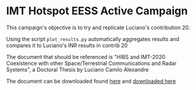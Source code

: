 # IMT Hotspot EESS Active Campaign

This campaign's objective is to try and replicate Luciano's contribution 20.

Using the script `plot_results.py` automatically aggregates results and compares it to Luciano's INR results in
contrib 20

The document that should be referenced is
"HIBS and IMT-2020 Coexistence with other Space/Terrestrial
Communications and Radar Systems", a Doctoral Thesis by Luciano Camilo Alexandre

The document can be downloaded found [here](https://www2.inatel.br/biblioteca/teses-de-doutorado)
and
[downloaded here](https://biblioteca.inatel.br/cict/acervo%20publico/sumarios/Teses%20de%20Doutorado%20do%20Inatel/Luciano%20Camilo%20Alexandre.pdf)

